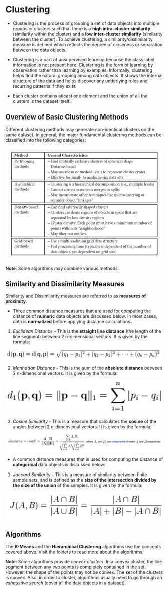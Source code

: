 # Clustering

* Clustering is the process of grouping a set of data objects into multiple groups or clusters such that there is a **high intra-cluster similarity** (similarity within the cluster) and a **low inter-cluster similarity** (similarity between the cluster). To achieve clustering, a similarity/dissimilarity measure is defined which reflects the degree of closeness or separation between the data objects. 

* Clustering is a part of unsupervised learning because the class label information is not present here. Clustering is the form of learning by observation rather than learning by examples. Informally, clustering helps find the natural grouping among data objects. It shows the internal structure of the data and helps discover any underlying rules and recurring patterns if they exist.

* Each cluster contains atleast one element and the union of all the clusters is the dataset itself. 

## Overview of Basic Clustering Methods

Different clustering methods may generate non-identical clusters on the same dataset. In general, the major fundamental clustering methods can be classified into the following categories:

![Basic Clustering Methods](./images/basic_clustering_methods.png)

**Note**: Some algorithms may combine various methods. 

## Similarity and Dissimilarity Measures

Similarity and Dissimilarity measures are referred to as **measures of proximity**. 

* Three common distance measures that are used for computing the distance of **numeric** data objects are discussed below. In most cases, data is **normalized** before applying distance calculations.

1) *Euclidean Distance* - This is the **straight line distance** (the length of the line segment) between 2 n-dimensional vectors. It is given by the formula:

![Euclidean Distance](./images/e_distance.png)

2) *Manhattan Distance* - This is the sum of the **absolute distance** between 2 n-dimensional vectors. It is given by the formula:

![Manhattan Distance](./images/m_distance.png)

3) *Cosine Similarity* - This is a measure that calculates the **cosine** of the angles between 2 n-dimensional vectors. It is given by the formula:

![Cosine Similarity](./images/c_similarity.png)

* A common distance measures that is used for computing the distance of **categorical** data objects is discussed below:

1) *Jaccard Similarity* - This is a measure of similarity between finite sample sets, and is defined as the **size of the intersection divided by the size of the union** of the samples. It is given by the formula:

![Jaccard Similarity](./images/j_similarity.png)

## Algorithms

The **K-Means** and the **Hierarchical Clustering** algorithms use the concepts covered above. Visit the folders to read more about the algorithms.

**Note**: Some algorithms provide *convex clusters*. In a convex cluster, the line segment between any two points is completely contained in the set. However, the shape of the points may not be convex. The set of the clusters is convex. Also, in order to cluster, algorithms usually need to go through an *exhaustive search* (cover all the data objects in a dataset). 

